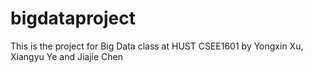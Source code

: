 # bigdataproject
This is the project for Big Data class at HUST CSEE1601 by Yongxin Xu, Xiangyu Ye and Jiajie Chen
